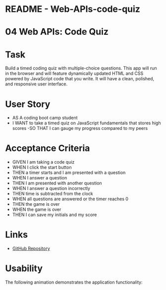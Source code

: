 # README - Web-APIs-code-quiz

# 04 Web APIs: Code Quiz

# Task
Build a timed coding quiz with multiple-choice questions. This app will run in the browser and will feature dynamically updated HTML and CSS powered by JavaScript code that you write. It will have a clean, polished, and responsive user interface.

# User Story
- AS A coding boot camp student
- I WANT to take a timed quiz on JavaScript fundamentals that stores high scores
 -SO THAT I can gauge my progress compared to my peers

# Acceptance Criteria
- GIVEN I am taking a code quiz
- WHEN I click the start button
- THEN a timer starts and I am presented with a question
- WHEN I answer a question
- THEN I am presented with another question
- WHEN I answer a question incorrectly
- THEN time is subtracted from the clock
- WHEN all questions are answered or the timer reaches 0
- THEN the game is over
- WHEN the game is over
- THEN I can save my initials and my score

# Links
- [GitHub Repository](https://github.com/carolinatnp/web-APIs-code-quiz)

# Usability
The following animation demonstrates the application functionality:
